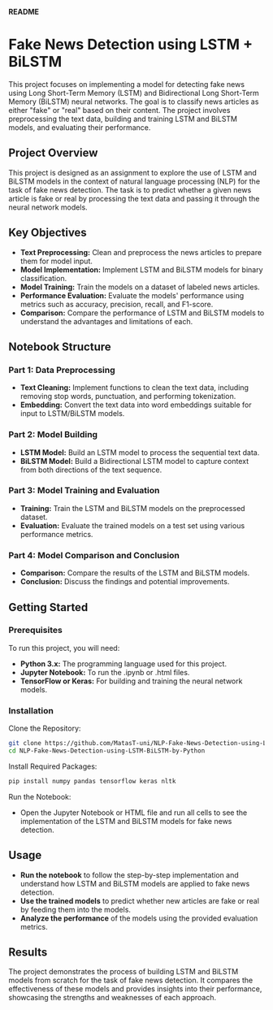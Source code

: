 **README**
# Fake News Detection using LSTM + BiLSTM

This project focuses on implementing a model for detecting fake news using Long Short-Term Memory (LSTM) and Bidirectional Long Short-Term Memory (BiLSTM) neural networks. The goal is to classify news articles as either "fake" or "real" based on their content. The project involves preprocessing the text data, building and training LSTM and BiLSTM models, and evaluating their performance.

## Project Overview
This project is designed as an assignment to explore the use of LSTM and BiLSTM models in the context of natural language processing (NLP) for the task of fake news detection. The task is to predict whether a given news article is fake or real by processing the text data and passing it through the neural network models.

## Key Objectives
- **Text Preprocessing:** Clean and preprocess the news articles to prepare them for model input.
- **Model Implementation:** Implement LSTM and BiLSTM models for binary classification.
- **Model Training:** Train the models on a dataset of labeled news articles.
- **Performance Evaluation:** Evaluate the models' performance using metrics such as accuracy, precision, recall, and F1-score.
- **Comparison:** Compare the performance of LSTM and BiLSTM models to understand the advantages and limitations of each.

## Notebook Structure
### Part 1: Data Preprocessing
- **Text Cleaning:** Implement functions to clean the text data, including removing stop words, punctuation, and performing tokenization.
- **Embedding:** Convert the text data into word embeddings suitable for input to LSTM/BiLSTM models.

### Part 2: Model Building
- **LSTM Model:** Build an LSTM model to process the sequential text data.
- **BiLSTM Model:** Build a Bidirectional LSTM model to capture context from both directions of the text sequence.

### Part 3: Model Training and Evaluation
- **Training:** Train the LSTM and BiLSTM models on the preprocessed dataset.
- **Evaluation:** Evaluate the trained models on a test set using various performance metrics.

### Part 4: Model Comparison and Conclusion
- **Comparison:** Compare the results of the LSTM and BiLSTM models.
- **Conclusion:** Discuss the findings and potential improvements.

## Getting Started
### Prerequisites
To run this project, you will need:
- **Python 3.x:** The programming language used for this project.
- **Jupyter Notebook:** To run the .ipynb or .html files.
- **TensorFlow or Keras:** For building and training the neural network models.
  
### Installation
Clone the Repository:
```bash
git clone https://github.com/MatasT-uni/NLP-Fake-News-Detection-using-LSTM-BiLSTM-by-Python
cd NLP-Fake-News-Detection-using-LSTM-BiLSTM-by-Python
```

Install Required Packages:
```bash
pip install numpy pandas tensorflow keras nltk
```

Run the Notebook:
- Open the Jupyter Notebook or HTML file and run all cells to see the implementation of the LSTM and BiLSTM models for fake news detection.

## Usage
- **Run the notebook** to follow the step-by-step implementation and understand how LSTM and BiLSTM models are applied to fake news detection.
- **Use the trained models** to predict whether new articles are fake or real by feeding them into the models.
- **Analyze the performance** of the models using the provided evaluation metrics.

## Results
The project demonstrates the process of building LSTM and BiLSTM models from scratch for the task of fake news detection. It compares the effectiveness of these models and provides insights into their performance, showcasing the strengths and weaknesses of each approach.
